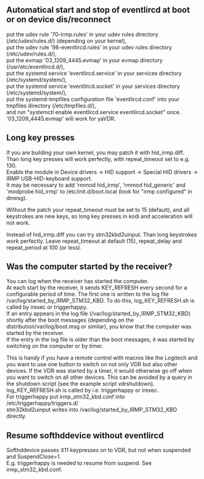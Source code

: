 ## Automatical start and stop of eventlircd at boot or on device dis/reconnect
put the udev rule '70-irmp.rules' in your udev rules directory (/etc/udev/rules.d/) (depending on your kernel),  
put the udev rule '98-eventlircd.rules' in your udev rules directory (/etc/udev/rules.d/),  
put the evmap '03_1209_4445.evmap' in your evmap directory (/usr/etc/eventlircd.d/),  
put the systemd service 'eventlircd.service' in your services directory (/etc/systemd/system/),  
put the systemd service 'eventlircd.socket' in your services directory (/etc/systemd/system/),  
put the systemd-tmpfiles configuration file 'eventlircd.conf' into your tmpfiles directory (/etc/tmpfiles.d/),  
and run "systemctl enable eventlircd.service eventlircd.socket" once.  
'03_1209_4445.evmap' will work for yaVDR.

## Long key presses
If you are building your own kernel, you may patch it with hid_irmp.diff.  
Than long key presses will work perfectly, with repeat_timeout set to e.g. 130.  
Enable the module in Device drivers → HID support → Special HID drivers → IRMP USB-HID-keyboard support.  
It may be necessary to add 'rmmod hid_irmp', 'rmmod hid_generic' and 'modprobe hid_irmp' to /etc/init.d/boot.local (look for "irmp configured" in dmesg).

Without the patch your repeat_timeout must be set to 15 (default), and all keystrokes are new keys, so long key presses in kodi and acceleration will not work.

Instead of hid_irmp.diff you can try stm32kbd2uinput. Than long keystrokes work perfectly. Leave repeat_timeout at default (15), repeat_delay and repeat_period at 100 (or less).

## Was the computer started by the receiver?
You can log when the receiver has started the computer.  
At each start by the receiver, it sends KEY_REFRESH every second for a configurable period of time. The first one is written to the log file /var/log/started_by_IRMP_STM32_KBD. To do this, log_KEY_REFRESH.sh is called by irexec or triggerhappy.  
If an entry appears in the log file (/var/log/started_by_IRMP_STM32_KBD) shortly after the boot messages (depending on the distribution/var/log/boot.msg or similar), you know that the computer was started by the receiver.  
If the entry in the log file is older than the boot messages, it was started by switching on the computer or by timer.

This is handy if you have a remote control with macros like the Logitech and you want to use one button to switch on not only VDR but also other devices. If the VDR was started by a timer, it would otherwise go off when you want to switch on all other devices. This can be avoided by a query in the shutdown script (see the example script vdrshutdown).  
log_KEY_REFRESH.sh is called by i.e. triggerhappy or irexec.  
For triggerhappy put irmp_stm32_kbd.conf into /etc/triggerhappy/triggers.d/  
stm32kbd2uinput writes into /var/log/started_by_IRMP_STM32_KBD directly.

## Resume softhddevice without eventlircd
Softhddevice passes X11 keypresses on to VDR, but not when suspended and SuspendClose=1.  
E.g. triggerhappy is needed to resume from suspend. See irmp_stm32_kbd.conf.
